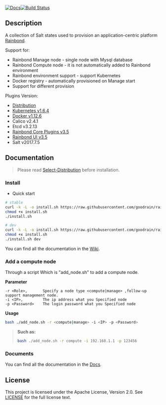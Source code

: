 [![Docs](https://img.shields.io/badge/docs-v3.5-brightgreen.svg)](https://www.rainbond.com/docs/stable/getting-started/pre-install.html)[![Build Status](https://travis-ci.org/goodrain/rainbond-install.svg?branch=master)](https://travis-ci.org/goodrain/rainbond-install)

## Description

A collection of Salt states used to provision an application-centric platform [Rainbond](https://github.com/goodrain/rainbond).

Support for:

- Rainbond Manage node - single node with Mysql database
- Rainbond Compute node - it is not automatically added to Rainbond environment
- Rainbond environment support - support Kubernetes
- Docker registry - automatically provisioned on Manage start
- Support for different provision

Plugins Version:

- [Distribution](https://github.com/goodrain/rainbond-install/wiki/Select-Distribution)
- [Kubernetes v1.6.4](https://github.com/goodrain/kubernetes)
- [Docker v1.12.6](https://github.com/goodrain/moby)
- Calico v2.4.1
- Etcd v3.2.13
- [Rainbond Core Plugins v3.5](https://github.com/goodrain/rainbond)
- [Rainbond UI v3.5](https://github.com/goodrain/rainbond-ui)
- Salt v2017.7.5

## Documentation

> Please read [Select-Distribution](https://github.com/goodrain/rainbond-install/wiki/Select-Distribution) before installation.


### Install

- Quick start

```Bash
# stable 
curl -k -L -o install.sh https://raw.githubusercontent.com/goodrain/rainbond-install/master/install.sh 
chmod +x install.sh 
./install.sh

# dev
curl -k -L -o install.sh https://raw.githubusercontent.com/goodrain/rainbond-install/dev/install.sh
chmod +x install.sh
./install.sh dev
```

You can find all the documentation in the [Wiki](https://github.com/goodrain/rainbond-install/wiki).

### Add a compute node
Through a script Which is "add_node.sh" to add a compute node.

**Parameter**

```
-r <Role>,       Specify a node type <compute|manage> ,follow-up support management node.
-i <IP>,         The ip address what you Specified node
-p <Password>    The login password what you Specified node
```

**Usage**

```Bash
bash ./add_node.sh -r <compute|manage> -i <IP> -p <Password>
```

> **Such as:**
>
> ```Bash
> bash ./add_node.sh -r compute -i 192.168.1.1 -p 123456
> ```

### Documents

You can find all the documentation in the [Docs](https://www.rainbond.com/docs/stable/).

## License

This project is licensed under the Apache License, Version 2.0. See [LICENSE](https://github.com/goodrain/rainbond-install/blob/master/LICENSE) for the full license text.
